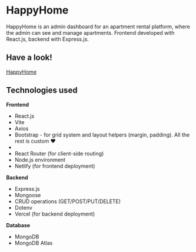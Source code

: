 # HappyHome

HappyHome is an admin dashboard for an apartment rental platform, where the admin can see and manage apartments. Frontend developed with React.js, backend with Express.js.

## Have a look!

[HappyHome](https://dev.laurasnclr.com/projects/happyhome)

## Technologies used
**Frontend**
- React.js
- Vite
- Axios
- Bootstrap - for grid system and layout helpers (margin, padding). All the rest is custom ❤️
- 
- React Router (for client-side routing)
- Node.js environment
- Netlify (for frontend deployment)

**Backend**
- Express.js
- Mongoose
- CRUD operations (GET/POST/PUT/DELETE)
- Dotenv
- Vercel (for backend deployment)

**Database**
- MongoDB
- MongoDB Atlas